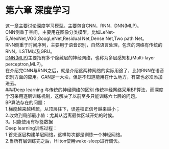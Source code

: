 # 第六章 深度学习

这一章主要讨论深度学习模型。主要包含CNN，RNN，DNN\(MLP\)。  
CNN侧重于空间，主要用在图像分类模型，比如LeNet-5,AlexNet,VGG,GoogLeNet,Residual Net,Dense Net,Two path Net。  
RNN侧重于时间序列，主要用于语音识别，自然语言处理，包含的网络有传统的RNN，LSTM以及GRU。  
[DNN\(MLP\)](https://zhuanlan.zhihu.com/p/29815081)主要指有多个隐藏层的神经网络，也称为多层感知机\(Multi-layer perceptron,MLP\)。  
在介绍完CNN与RNN之后，就是介绍这两种网络的实际用途了，比如RNN在语音识别方面的应用。GAN是一大块，但是不知道能用在什么地方，有空也必须添加进去。  
###Deep learning 与传统的神经网络的区别
传统神经网络采用BP算法，而深度学习采用逐层训练机制，这解决了以前至多只能训练六七层的问题。  
BP算法存在的问题：  
1.梯度越来越稀疏，从顶层往下，误差校正信号越来越小；  
2.收敛到局部最小值：尤其从远离最优区域开始的时候。  
3。只能使用有标签数据  
Deep learning训练过程：  
1.首先逐层构建单层网络，这样每次都是训练一个神经网络。  
2.当所有层训练完之后，Hilton使用wake-sleep进行调优。  


